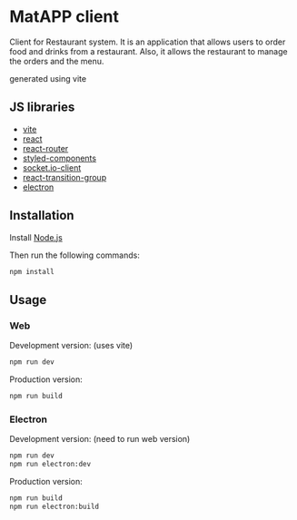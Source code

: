 # MatAPP client

Client for Restaurant system. It is an application that allows users to order food and drinks from a restaurant. Also, it allows the
restaurant to manage the orders and the menu.

generated using vite

## JS libraries

- [vite](https://vitejs.dev/)
- [react](https://reactjs.org/)
- [react-router](https://reacttraining.com/react-router/)
- [styled-components](https://www.styled-components.com/)
- [socket.io-client](https://socket.io/)
- [react-transition-group](https://reactcommunity.org/react-transition-group/)
- [electron](https://www.electronjs.org/)

## Installation

Install [Node.js](https://nodejs.org/en/)

Then run the following commands:

```bash
npm install
```

## Usage

### Web

Development version: (uses vite)

```bash
npm run dev
```

Production version:

```bash
npm run build
```

### Electron

Development version: (need to run web version)

```bash
npm run dev
npm run electron:dev
```

Production version:

```bash
npm run build
npm run electron:build
```
